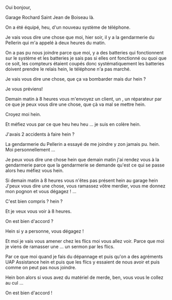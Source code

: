 Oui bonjour,

Garage Rochard Saint Jean de Boiseau là.

On a été équipé, heu, d'un nouveau système de téléphone.

Je vais vous dire une chose que moi, hier soir, il y a la gendarmerie du Pellerin qui m'a appelé à deux heures du matin.

On a pas pu nous joindre parce que moi, y a des batteries qui fonctionnent sur le système et les batteries je sais pas si elles ont fonctionné ou quoi que ce soit, les compteurs étaient coupés donc systématiquement les batteries doivent prendre le relais hein, le téléphone n'a pas marché.

Je vais vous dire une chose, que ça va bombarder mais dur hein ?

Je vous préviens!

Demain matin à 8 heures vous m'envoyez un client, un , un réparateur par ce que je peux vous dire une chose, que çà va mal se mettre hein.

Croyez moi hein.

Et méfiez vous par ce que heu heu heu ... je suis en colère hein.

J'avais 2 accidents à faire hein ?

La gendarmerie du Pellerin a essayé de me joindre y zon jamais pu. hein. Moi personnellement ...

Je peux vous dire une chose hein que demain matin j'ai rendez vous à la gendarmerie parce que la gendarmerie se demande qu'est ce qui se passe alors heu méfiez vous hein.

Si demain matin à 8 heures vous n'êtes pas présent hein au garage hein J'peux vous dire une chose, vous ramassez vôtre merdier, vous me donnez mon pognon et vous dégagez ! ...

C'est bien compris ? hein ?

Et je veux vous voir à 8 heures.

On est bien d'accord ?

Hein si y a personne, vous dégagez !

Et moi je vais vous amener chez les flics moi vous allez voir.
Parce que moi je viens de ramasser une ... un sermon par les flics.

Par ce que moi quand je fais du dépannage et puis qu'on a des agréments UAP Assistance hein et puis que les flics y essaient de nous avoir et puis comme on peut pas nous joindre.

Hein bon alors si vous avez du matériel de merde, ben, vous vous le collez au cul ...

On est bien d'accord !